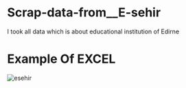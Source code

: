 # Scrap-data-from__E-sehir
I took all data which is about educational institution of Edirne

# Example Of EXCEL
![esehir](https://user-images.githubusercontent.com/59360738/105888293-da6fa500-601d-11eb-94b7-9a1f1454ef8b.png)
